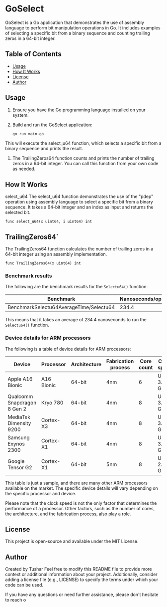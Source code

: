 # GoSelect

GoSelect is a Go application that demonstrates the use of assembly language to perform bit manipulation operations in Go. It includes examples of selecting a specific bit from a binary sequence and counting trailing zeros in a 64-bit integer.

## Table of Contents

- [Usage](#usage)
- [How It Works](#how-it-works)
- [License](#license)
- [Author](#author)

## Usage

1. Ensure you have the Go programming language installed on your system.

2. Build and run the GoSelect application:

   ```bash
   go run main.go


This will execute the select_u64 function, which selects a specific bit from a binary sequence and prints the result.

1. The TrailingZeros64 function counts and prints the number of trailing zeros in a 64-bit integer. You can call this function from your own code as needed.


##  How It Works
 select_u64
The select_u64 function demonstrates the use of the "pdep" operation using assembly language to select a specific bit from a binary sequence. It takes a 64-bit integer and an index as input and returns the selected bit.


 `func select_u64(x uint64, i uint64) int`


 ## TrailingZeros64`
The TrailingZeros64 function calculates the number of trailing zeros in a 64-bit integer using an assembly implementation.

`func TrailingZeros64(x uint64) int`


### Benchmark results

The following are the benchmark results for the `Selectu64()` function:

| Benchmark | Nanoseconds/op |
|---|---|
| BenchmarkSelectu64AverageTime/Selectu64 | 234.4 |

This means that it takes an average of 234.4 nanoseconds to run the `Selectu64()` function.

### Device details for ARM processors

The following is a table of device details for ARM processors:

| Device | Processor | Architecture | Fabrication process | Core count | Clock speed |
|---|---|---|---|---|---|
| Apple A16 Bionic | A16 Bionic | 64-bit | 4nm | 6 | Up to 3.46 GHz |
| Qualcomm Snapdragon 8 Gen 2 | Kryo 780 | 64-bit | 4nm | 8 | Up to 3.2 GHz |
| MediaTek Dimensity 9200 | Cortex-X3 | 64-bit | 4nm | 8 | Up to 3.05 GHz |
| Samsung Exynos 2300 | Cortex-X1 | 64-bit | 4nm | 8 | Up to 3.0 GHz |
| Google Tensor G2 | Cortex-X1 | 64-bit | 5nm | 8 | Up to 2.8 GHz |

This table is just a sample, and there are many other ARM processors available on the market. The specific device details will vary depending on the specific processor and device.

Please note that the clock speed is not the only factor that determines the performance of a processor. Other factors, such as the number of cores, the architecture, and the fabrication process, also play a role.


## License
This project is open-source and available under the MIT License. 


## Author
Created by Tushar
Feel free to modify this README file to provide more context or additional information about your project. Additionally, consider adding a license file (e.g., LICENSE) to specify the terms under which your code can be used.


If you have any questions or need further assistance, please don't hesitate to reach o
